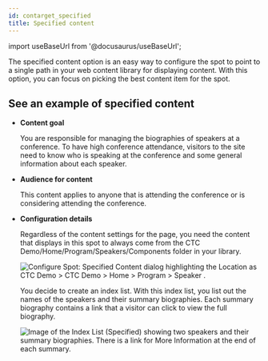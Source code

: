 ```yaml
---
id: contarget_specified
title: Specified content
---
```

import useBaseUrl from '@docusaurus/useBaseUrl';



The specified content option is an easy way to configure the spot to point to a single path in your web content library for displaying content. With this option, you can focus on picking the best content item for the spot.

## See an example of specified content

-   **Content goal**

    You are responsible for managing the biographies of speakers at a conference. To have high conference attendance, visitors to the site need to know who is speaking at the conference and some general information about each speaker.

-   **Audience for content**

    This content applies to anyone that is attending the conference or is considering attending the conference.

-   **Configuration details**

    Regardless of the content settings for the page, you need the content that displays in this spot to always come from the CTC Demo/Home/Program/Speakers/Components folder in your library.

    ![Configure Spot: Specified Content dialog highlighting the Location as CTC Demo > CTC Demo > Home > Program > Speaker .](../images/specified_dialog.jpg)

    You decide to create an index list. With this index list, you list out the names of the speakers and their summary biographies. Each summary biography contains a link that a visitor can click to view the full biography.

    ![Image of the Index List (Specified) showing two speakers and their summary biographies. There is a link for More Information at the end of each summary.](../images/specified_example.jpg)


